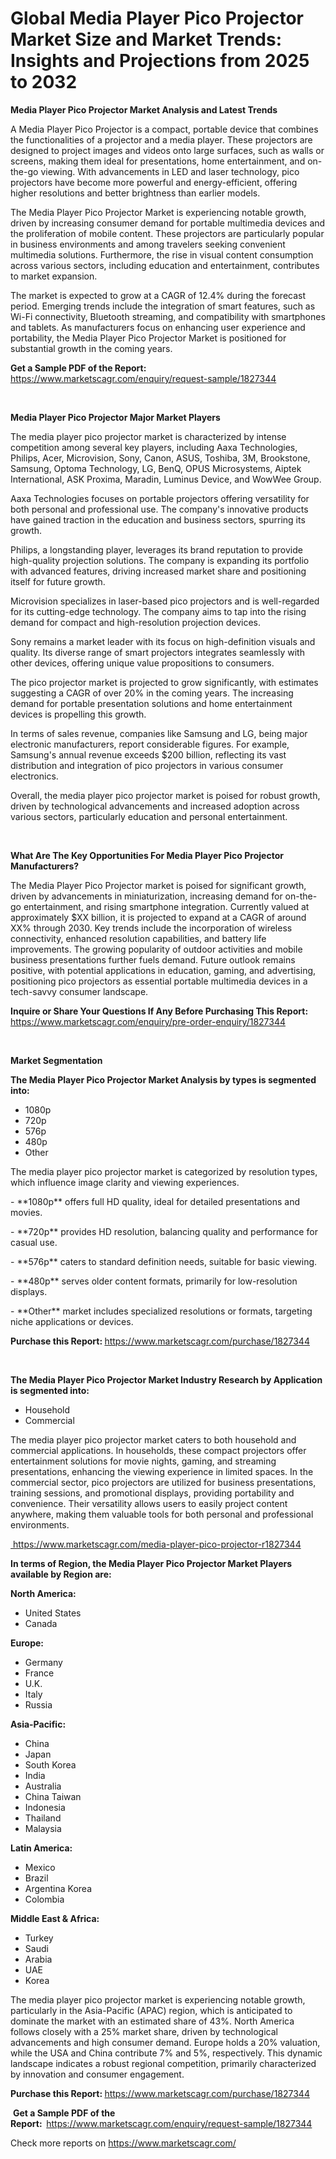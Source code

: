 <p><h1>Global Media Player Pico Projector Market Size and Market Trends: Insights and Projections from 2025 to 2032</h1></p><p><strong>Media Player Pico Projector Market Analysis and Latest Trends</strong></p>
<p><p>A Media Player Pico Projector is a compact, portable device that combines the functionalities of a projector and a media player. These projectors are designed to project images and videos onto large surfaces, such as walls or screens, making them ideal for presentations, home entertainment, and on-the-go viewing. With advancements in LED and laser technology, pico projectors have become more powerful and energy-efficient, offering higher resolutions and better brightness than earlier models.</p><p>The Media Player Pico Projector Market is experiencing notable growth, driven by increasing consumer demand for portable multimedia devices and the proliferation of mobile content. These projectors are particularly popular in business environments and among travelers seeking convenient multimedia solutions. Furthermore, the rise in visual content consumption across various sectors, including education and entertainment, contributes to market expansion.</p><p>The market is expected to grow at a CAGR of 12.4% during the forecast period. Emerging trends include the integration of smart features, such as Wi-Fi connectivity, Bluetooth streaming, and compatibility with smartphones and tablets. As manufacturers focus on enhancing user experience and portability, the Media Player Pico Projector Market is positioned for substantial growth in the coming years.</p></p>
<p><strong>Get a Sample PDF of the Report:&nbsp;</strong> <a href="https://www.marketscagr.com/enquiry/request-sample/1827344?utm_campaign=3127&utm_medium=2&utm_source=Github&utm_content=ia&utm_term=06042025&utm_id=media-player-pico-projector">https://www.marketscagr.com/enquiry/request-sample/1827344</a></p>
<p>&nbsp;</p>
<p><strong>Media Player Pico Projector Major Market Players</strong></p>
<p><p>The media player pico projector market is characterized by intense competition among several key players, including Aaxa Technologies, Philips, Acer, Microvision, Sony, Canon, ASUS, Toshiba, 3M, Brookstone, Samsung, Optoma Technology, LG, BenQ, OPUS Microsystems, Aiptek International, ASK Proxima, Maradin, Luminus Device, and WowWee Group. </p><p>Aaxa Technologies focuses on portable projectors offering versatility for both personal and professional use. The company's innovative products have gained traction in the education and business sectors, spurring its growth.</p><p>Philips, a longstanding player, leverages its brand reputation to provide high-quality projection solutions. The company is expanding its portfolio with advanced features, driving increased market share and positioning itself for future growth.</p><p>Microvision specializes in laser-based pico projectors and is well-regarded for its cutting-edge technology. The company aims to tap into the rising demand for compact and high-resolution projection devices.</p><p>Sony remains a market leader with its focus on high-definition visuals and quality. Its diverse range of smart projectors integrates seamlessly with other devices, offering unique value propositions to consumers.</p><p>The pico projector market is projected to grow significantly, with estimates suggesting a CAGR of over 20% in the coming years. The increasing demand for portable presentation solutions and home entertainment devices is propelling this growth.</p><p>In terms of sales revenue, companies like Samsung and LG, being major electronic manufacturers, report considerable figures. For example, Samsung's annual revenue exceeds $200 billion, reflecting its vast distribution and integration of pico projectors in various consumer electronics.</p><p>Overall, the media player pico projector market is poised for robust growth, driven by technological advancements and increased adoption across various sectors, particularly education and personal entertainment.</p></p>
<p>&nbsp;</p>
<p><strong>What Are The Key Opportunities For Media Player Pico Projector Manufacturers?</strong></p>
<p><p>The Media Player Pico Projector market is poised for significant growth, driven by advancements in miniaturization, increasing demand for on-the-go entertainment, and rising smartphone integration. Currently valued at approximately $XX billion, it is projected to expand at a CAGR of around XX% through 2030. Key trends include the incorporation of wireless connectivity, enhanced resolution capabilities, and battery life improvements. The growing popularity of outdoor activities and mobile business presentations further fuels demand. Future outlook remains positive, with potential applications in education, gaming, and advertising, positioning pico projectors as essential portable multimedia devices in a tech-savvy consumer landscape.</p></p>
<p><strong>Inquire or Share Your Questions If Any Before Purchasing This Report:</strong> <a href="https://www.marketscagr.com/enquiry/pre-order-enquiry/1827344?utm_campaign=3127&utm_medium=2&utm_source=Github&utm_content=ia&utm_term=06042025&utm_id=media-player-pico-projector">https://www.marketscagr.com/enquiry/pre-order-enquiry/1827344</a></p>
<p>&nbsp;</p>
<p><strong>Market Segmentation</strong></p>
<p><strong>The Media Player Pico Projector Market Analysis by types is segmented into:</strong></p>
<p><ul><li>1080p</li><li>720p</li><li>576p</li><li>480p</li><li>Other</li></ul></p>
<p><p>The media player pico projector market is categorized by resolution types, which influence image clarity and viewing experiences. </p><p>- **1080p** offers full HD quality, ideal for detailed presentations and movies.</p><p>- **720p** provides HD resolution, balancing quality and performance for casual use.</p><p>- **576p** caters to standard definition needs, suitable for basic viewing.</p><p>- **480p** serves older content formats, primarily for low-resolution displays.</p><p>- **Other** market includes specialized resolutions or formats, targeting niche applications or devices.</p></p>
<p><strong>Purchase this Report:&nbsp;</strong><a href="https://www.marketscagr.com/purchase/1827344?utm_campaign=3127&utm_medium=2&utm_source=Github&utm_content=ia&utm_term=06042025&utm_id=media-player-pico-projector">https://www.marketscagr.com/purchase/1827344</a></p>
<p>&nbsp;</p>
<p><strong>The Media Player Pico Projector Market Industry Research by Application is segmented into:</strong></p>
<p><ul><li>Household</li><li>Commercial</li></ul></p>
<p><p>The media player pico projector market caters to both household and commercial applications. In households, these compact projectors offer entertainment solutions for movie nights, gaming, and streaming presentations, enhancing the viewing experience in limited spaces. In the commercial sector, pico projectors are utilized for business presentations, training sessions, and promotional displays, providing portability and convenience. Their versatility allows users to easily project content anywhere, making them valuable tools for both personal and professional environments.</p></p>
<p><a href="https://www.marketscagr.com/media-player-pico-projector-r1827344?utm_campaign=3127&utm_medium=2&utm_source=Github&utm_content=ia&utm_term=06042025&utm_id=media-player-pico-projector">&nbsp;https://www.marketscagr.com/media-player-pico-projector-r1827344</a></p>
<p><strong>In terms of Region, the Media Player Pico Projector Market Players available by Region are:</strong></p>
<p>
    <p> <strong> North America: </strong>
        <ul>
            <li>United States</li>
            <li>Canada</li>
        </ul>
        </p> 
    <p> <strong> Europe: </strong>
        <ul>
            <li>Germany</li>
            <li>France</li>
            <li>U.K.</li>
            <li>Italy</li>
            <li>Russia</li>
        </ul>
        </p> 
    <p> <strong> Asia-Pacific: </strong>
        <ul>
            <li>China</li>
            <li>Japan</li>
            <li>South Korea</li>
            <li>India</li>
            <li>Australia</li>
            <li>China Taiwan</li>
            <li>Indonesia</li>
            <li>Thailand</li>
            <li>Malaysia</li>
        </ul>
        </p> 
    <p> <strong> Latin America: </strong>
        <ul>
            <li>Mexico</li>
            <li>Brazil</li>
            <li>Argentina Korea</li>
            <li>Colombia</li>
        </ul>
        </p> 
    <p> <strong> Middle East & Africa: </strong>
        <ul>
            <li>Turkey</li>
            <li>Saudi</li>
            <li>Arabia</li>
            <li>UAE</li>
            <li>Korea</li>
        </ul>
    </p>
    </p>
<p><p>The media player pico projector market is experiencing notable growth, particularly in the Asia-Pacific (APAC) region, which is anticipated to dominate the market with an estimated share of 43%. North America follows closely with a 25% market share, driven by technological advancements and high consumer demand. Europe holds a 20% valuation, while the USA and China contribute 7% and 5%, respectively. This dynamic landscape indicates a robust regional competition, primarily characterized by innovation and consumer engagement.</p></p>
<p><strong>Purchase this Report: </strong><a href="https://www.marketscagr.com/purchase/1827344?utm_campaign=3127&utm_medium=2&utm_source=Github&utm_content=ia&utm_term=06042025&utm_id=media-player-pico-projector">https://www.marketscagr.com/purchase/1827344</a></p>
<p>&nbsp;<strong>Get a Sample PDF of the Report:&nbsp;&nbsp;</strong><a href="https://www.marketscagr.com/enquiry/request-sample/1827344?utm_campaign=3127&utm_medium=2&utm_source=Github&utm_content=ia&utm_term=06042025&utm_id=media-player-pico-projector">https://www.marketscagr.com/enquiry/request-sample/1827344</a></p>
<p><strong></strong></p>
<p>Check more reports on <a href="https://www.marketscagr.com/?utm_campaign=3127&utm_medium=2&utm_source=Github&utm_content=ia&utm_term=06042025&utm_id=media-player-pico-projector">https://www.marketscagr.com/</a></p>